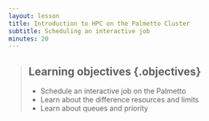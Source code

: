 ```yaml
---
layout: lesson
title: Introduction to HPC on the Palmetto Cluster
subtitle: Scheduling an interactive job
minutes: 20
---
```


> ## Learning objectives {.objectives}
> * Schedule an interactive job on the Palmetto
> * Learn about the difference resources and limits
> * Learn about queues and priority


